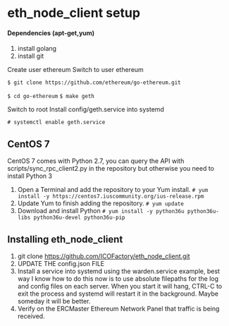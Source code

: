 # eth_node_client setup

#### Dependencies (apt-get,yum)
1. install golang
2. install git

Create user ethereum
Switch to user ethereum

`$ git clone https://github.com/ethereum/go-ethereum.git`

`$ cd go-ethereum`
`$ make geth`

Switch to root
Install config/geth.service into systemd

`# systemctl enable geth.service`


## CentOS 7

CentOS 7 comes with Python 2.7, you can query the API with
scripts/sync_rpc_client2.py in the repository but otherwise you
need to install Python 3
1. Open a Terminal and add the repository to your Yum install.
`# yum install -y https://centos7.iuscommunity.org/ius-release.rpm`
2. Update Yum to finish adding the repository.
`# yum update`
3. Download and install Python
`# yum install -y python36u python36u-libs python36u-devel python36u-pip`

## Installing eth_node_client

1. git clone https://github.com/ICOFactory/eth_node_client.git
2. UPDATE THE config.json FILE
3. Install a service into systemd using the warden.service example,
best way I know how to do this now is to use absolute filepaths for the
log and config files on each server. When you start it will hang, CTRL-C to exit the
process and systemd will restart it in the background. Maybe someday it will be better.
4. Verify on the ERCMaster Ethereum Network Panel that traffic is being received.